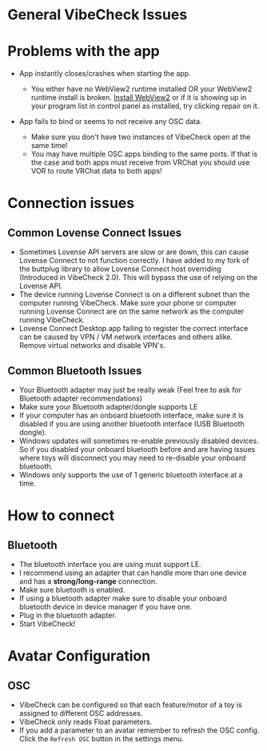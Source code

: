 # General VibeCheck Issues

# Problems with the app

- App instantly closes/crashes when starting the app.
  - You either have no WebView2 runtime installed OR your WebView2 runtime install is broken. [Install WebView2](https://developer.microsoft.com/en-us/microsoft-edge/webview2/#download-section) or if it is showing up in your program list in control panel as installed, try clicking repair on it.

- App fails to bind or seems to not receive any OSC data.
  - Make sure you don't have two instances of VibeCheck open at the same time!
  - You may have multiple OSC apps binding to the same ports. If that is the case and both apps must receive from VRChat you should use VOR to route VRChat data to both apps!

# Connection issues

## Common Lovense Connect Issues
  - Sometimes Lovense API servers are slow or are down, this can cause Lovense Connect to not function correctly. I have added to my fork of the buttplug library to allow Lovense Connect host overriding (Introduced in VibeCheck 2.0). This will bypass the use of relying on the Lovense API.
  - The device running Lovense Connect is on a different subnet than the computer running VibeCheck. Make sure your phone or computer running Lovense Connect are on the same network as the computer running VibeCheck.
  - Lovense Connect Desktop app failing to register the correct interface can be caused by VPN / VM network interfaces and others alike. Remove virtual networks and disable VPN's.

## Common Bluetooth Issues
  - Your Bluetooth adapter may just be really weak (Feel free to ask for Bluetooth adapter recommendations)
  - Make sure your Bluetooth adapter/dongle supports LE
  - If your computer has an onboard bluetooth interface, make sure it is disabled if you are using another bluetooth interface (USB Bluetooth dongle).
  - Windows updates will sometimes re-enable previously disabled devices. So if you disabled your onboard bluetooth before and are having issues where toys will disconnect you may need to re-disable your onboard bluetooth.
  - Windows only supports the use of 1 generic bluetooth interface at a time.

# How to connect

## Bluetooth
  - The bluetooth interface you are using must support LE.
  - I recommend using an adapter that can handle more than one device and has a **strong/long-range** connection.
  - Make sure bluetooth is enabled.
  - If using a bluetooth adapter make sure to disable your onboard bluetooth device in device manager if you have one.
  - Plug in the bluetooth adapter.
  - Start VibeCheck!

# Avatar Configuration

## OSC

  - VibeCheck can be configured so that each feature/motor of a toy is assigned to different OSC addresses.
  - VibeCheck only reads Float parameters.
  - If you add a parameter to an avatar remember to refresh the OSC config. Click the `Refresh OSC` button in the settings menu.
